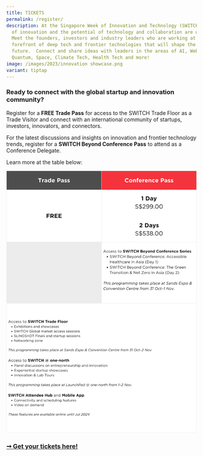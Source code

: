 ```yaml
---
title: TICKETS
permalink: /register/
description: At the Singapore Week of Innovation and Technology (SWITCH) sparks
  of innovation and the potential of technology and collaboration are unleashed.
  Meet the founders, investors and industry leaders who are working at the
  forefront of deep tech and frontier technologies that will shape the
  future.  Connect and share ideas with leaders in the areas of AI, Web3,
  Quantum, Space, Climate Tech, Health Tech and more!
image: /images/2023/innovation showcase.png
variant: tiptap
---
```

### Ready to connect with the global startup and innovation community?

Register for a **FREE Trade Pass** for access to the SWITCH Trade Floor as a Trade Visitor and connect with an international community of startups, investors, innovators, and connectors.

For the latest discussions and insights on innovation and frontier technology trends, register for a **SWITCH Beyond Conference Pass** to attend as a Conference Delegate.

Learn more at the table below:

![Ticket prices for SWITCH 2023](/images/2023/infographics/infographic_switch2023_tickets_regular_1200p_v4.png)

### [➞ Get your tickets here!](https://2023.switchsg.org/qA08l?RefId=Isomer)